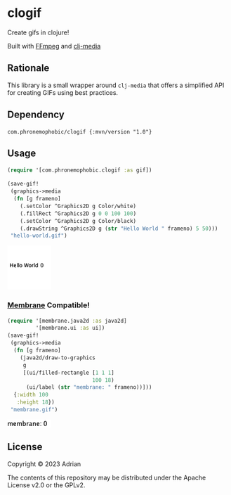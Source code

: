 # clogif

Create gifs in clojure!

Built with [FFmpeg](https://ffmpeg.org/) and [clj-media](https://github.com/phronmophobic/clj-media)

## Rationale

This library is a small wrapper around `clj-media` that offers a simplified API for creating GIFs using best practices.

## Dependency

```edn
com.phronemophobic/clogif {:mvn/version "1.0"}
```

## Usage

```clojure
(require '[com.phronemophobic.clogif :as gif])
```

```clojure
(save-gif!
 (graphics->media
  (fn [g frameno]
    (.setColor ^Graphics2D g Color/white)
    (.fillRect ^Graphics2D g 0 0 100 100)
    (.setColor ^Graphics2D g Color/black)
    (.drawString ^Graphics2D g (str "Hello World " frameno) 5 50)))
 "hello-world.gif")
```
![Hello World](/assets/hello-world.gif?raw=true)

### [Membrane](https://github.com/phronmophobic/membrane) Compatible!

```clojure
(require '[membrane.java2d :as java2d]
         '[membrane.ui :as ui])
(save-gif!
 (graphics->media
  (fn [g frameno]
    (java2d/draw-to-graphics
     g
     [(ui/filled-rectangle [1 1 1]
                           100 18)
      (ui/label (str "membrane: " frameno))]))
  {:width 100
   :height 18})
 "membrane.gif")
```

![Membrane gif](/assets/membrane.gif?raw=true)

## License

Copyright © 2023 Adrian

The contents of this repository may be distributed under the Apache License v2.0 or the GPLv2.

